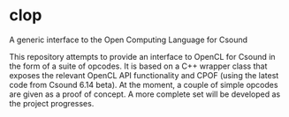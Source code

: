 # clop
A generic interface to the Open Computing Language for Csound

This repository attempts to provide an interface to OpenCL for Csound in the form of a suite of opcodes.
It is based on a C++ wrapper class that exposes the relevant OpenCL API functionality and CPOF (using the latest code from 
Csound 6.14 beta). At the moment, a couple of simple opcodes are given as a proof of concept. A more complete set will be 
developed as the project progresses.
